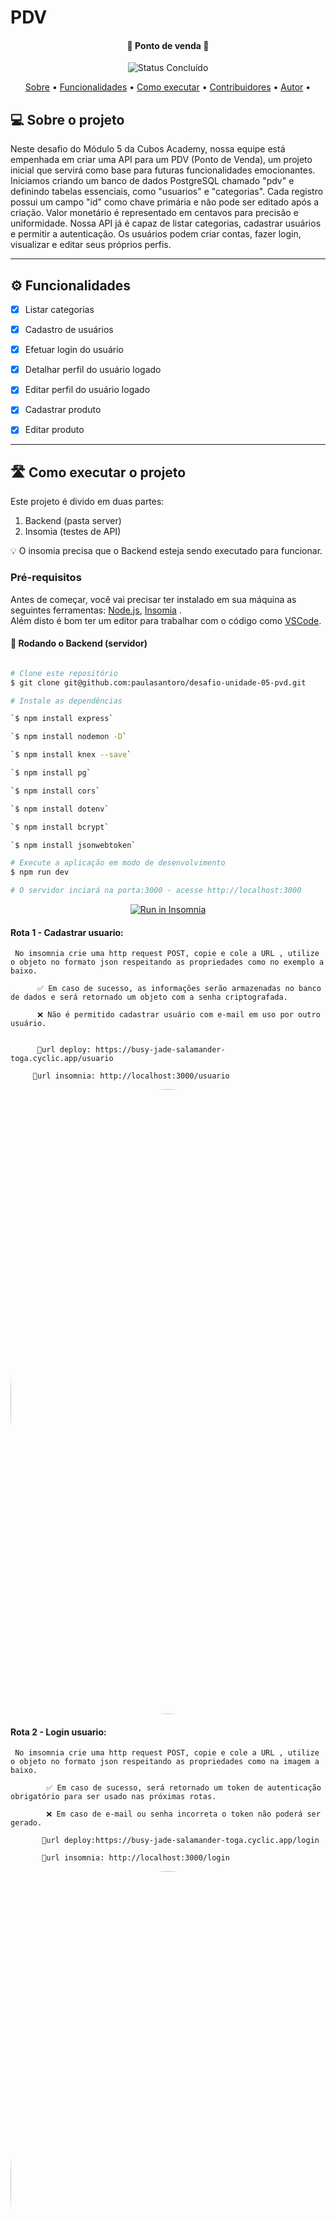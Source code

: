 # PDV 
<h4 align="center"> 
	🚧 Ponto de venda 🚧
</h4>

<p align="center">
	<img alt="Status Concluído" src="https://img.shields.io/badge/STATUS-CONCLU%C3%8DDO-brightgreen">
</p> 

<p align="center">
 <a href="#-sobre-o-projeto">Sobre</a> •
 <a href="#-funcionalidades">Funcionalidades</a> •
 <a href="#-como-executar-o-projeto">Como executar</a> • 
 <a href="#-contribuidores">Contribuidores</a> • 
 <a href="#-autor">Autor</a> • 
</p>

## 💻 Sobre o projeto

Neste desafio do Módulo 5 da Cubos Academy, nossa equipe está empenhada em criar uma API para um PDV (Ponto de Venda), um projeto inicial que servirá como base para futuras funcionalidades emocionantes.
Iniciamos criando um banco de dados PostgreSQL chamado "pdv" e definindo tabelas essenciais, como "usuarios" e "categorias". Cada registro possui um campo "id" como chave primária e não pode ser editado após a criação. Valor monetário é representado em centavos para precisão e uniformidade.
Nossa API já é capaz de listar categorias, cadastrar usuários e permitir a autenticação. Os usuários podem criar contas, fazer login, visualizar e editar seus próprios perfis.

---

## ⚙️ Funcionalidades

- [x] Listar categorias
- [x] Cadastro de usuários
- [x] Efetuar login do usuário
- [x] Detalhar perfil do usuário logado
- [x] Editar perfil do usuário logado
- [x] Cadastrar produto
- [x] Editar produto


---

## 🛣️ Como executar o projeto

Este projeto é divido em duas partes:
1. Backend (pasta server)
2. Insomia (testes de API)

💡 O insomia precisa que o Backend esteja sendo executado para funcionar.

### Pré-requisitos

Antes de começar, você vai precisar ter instalado em sua máquina as seguintes ferramentas:
[Node.js](https://nodejs.org/en/), [Insomia](https://insomnia.rest/download) . 
<br> Além disto é bom ter um editor para trabalhar com o código como [VSCode](https://code.visualstudio.com/).

#### 🎲 Rodando o Backend (servidor)

```bash

# Clone este repositório
$ git clone git@github.com:paulasantoro/desafio-unidade-05-pvd.git

# Instale as dependências

`$ npm install express`

`$ npm install nodemon -D`

`$ npm install knex --save`

`$ npm install pg`

`$ npm install cors`

`$ npm install dotenv`

`$ npm install bcrypt`

`$ npm install jsonwebtoken`

# Execute a aplicação em modo de desenvolvimento
$ npm run dev

# O servidor inciará na porta:3000 - acesse http://localhost:3000  

```
<p align="center">
  <a href="https://github.com/cubos-academy/academy-template-readme-projects" target="_blank"><img src="https://insomnia.rest/images/run.svg" alt="Run in Insomnia"></a>
</p>


#### Rota 1 - Cadastrar usuario: 

     No imsomnia crie uma http request POST, copie e cole a URL , utilize o objeto no formato json respeitando as propriedades como no exemplo a baixo.

          ✅ Em caso de sucesso, as informações serão armazenadas no banco de dados e será retornado um objeto com a senha criptografada. 

          ❌ Não é permitido cadastrar usuário com e-mail em uso por outro usuário.
     

          🔗url deploy: https://busy-jade-salamander-toga.cyclic.app/usuario

         🔗url insomnia: http://localhost:3000/usuario

<img style="border-radius: 50%;" src="https://github.com/paulasantoro/desafio-unidade-05-pvd/blob/master/imagens/cadastrarUsuario%20.png" width="1000px;" alt=""/>


#### Rota 2 - Login usuario: 

     No imsomnia crie uma http request POST, copie e cole a URL , utilize o objeto no formato json respeitando as propriedades como na imagem a baixo.

            ✅ Em caso de sucesso, será retornado um token de autenticação obrigatório para ser usado nas próximas rotas. 

            ❌ Em caso de e-mail ou senha incorreta o token não poderá ser gerado.

           🔗url deploy:https://busy-jade-salamander-toga.cyclic.app/login

           🔗url insomnia: http://localhost:3000/login

<img style="border-radius: 50%;" src="https://github.com/paulasantoro/desafio-unidade-05-pvd/blob/master/imagens/loginUsuario.png" width="1000px;" alt=""/>

#### Rota 3 - Detalhar usuario: 

     No imsomnia crie uma http request GET, copie e cole o token no Bearer token , conforme na imagem a baixo.

          ✅ Em caso de sucesso, será retornado um objeto com informações do usuário. 

          ❌ não é possível usar token inválido.

         🔗url deploy:https://busy-jade-salamander-toga.cyclic.app/usuario

         🔗url insomnia: http://localhost:3000/usuario

<img style="border-radius: 50%;" src="https://github.com/paulasantoro/desafio-unidade-05-pvd/blob/master/imagens/detalharUsuario.png" width="1000px;" alt=""/>

#### Rota 4 - Editar usuario: 

     No imsomnia crie uma http request PUT, copie e cole o token no Bearer token , conforme na imagem a baixo. Envie um objeto no formato json com as prpriedades a serem alteradas conforme imagem.

        ✅ Em caso de sucesso, não haverá resposta, somente status bem sucedido. 

        ❌ não é possível usar token inválido ou atualizar com e-mail já existente no banco de dados.

       🔗url deploy:https://busy-jade-salamander-toga.cyclic.app/usuario

       🔗url insomnia: http://localhost:3000/usuario

<img style="border-radius: 50%;" src="https://github.com/paulasantoro/desafio-unidade-05-pvd/blob/master/imagens/editarUsuario.png" width="1000px;" alt=""/>


#### Rota 5 - Listar categorias: 

     No imsomnia crie uma http request GET, copie e cole o token no Bearer token , conforme na imagem a baixo. 

        ✅ Em caso de sucesso, as categorias serão retornadas. 

        ❌ não é possível usar token inválido.

        🔗url deploy:https://busy-jade-salamander-toga.cyclic.app/categoria

        🔗url insomnia: http://localhost:3000/categoria

<img style="border-radius: 50%;" src="https://github.com/paulasantoro/desafio-unidade-05-pvd/blob/master/imagens/listarCategorias.png" width="1000px;" alt=""/>

#### Rota 6 - Cadastrar produto: 

     No imsomnia crie uma http request POST, copie e cole o token no Bearer token , conforme na imagem a baixo. 

        ✅ Em caso de sucesso, o produto será cadastrado e um objeto json com informações será retornado. 

        ❌ não é possível usar token inválido.

        ❌ não é possível vincular produto a uma categoria inexistente.


        🔗url deploy:

        🔗url insomnia: http://localhost:3000/produto

<img style="border-radius: 50%;" src="https://github.com/paulasantoro/desafio-unidade-05-pvd/blob/master/imagens/cadastrarProduto.png" width="1000px;" alt=""/>

#### Rota 7 - Editar produto: 

     No imsomnia crie uma http request PUT, copie e cole o token no Bearer token , conforme na imagem a baixo. 

        ✅ Em caso de sucesso, o produto será atualizado e um objeto json com informações será retornado. 

        ❌ não é possível usar token inválido.

        ❌ não é possível vincular produto a uma categoria inexistente.


        🔗url deploy:

        🔗url insomnia: http://localhost:3000/produto/:id

<img style="border-radius: 50%;" src="https://github.com/paulasantoro/desafio-unidade-05-pvd/blob/master/imagens/editarProduto.png" width="1000px;" alt=""/>

#### Rota 8 - Listar produtos: 

     No imsomnia crie uma http request GET, copie e cole o token no Bearer token , conforme na imagem a baixo. 

        ✅ Em caso de sucesso, o(s) produtos(s) será(ão) listados. 
	
	✅ Se a query categoria_id do produto desejado não for informada, todos os produtos serão listados. 

        🔗url deploy:

        🔗url insomnia: http://localhost:3000/produto

<img style="border-radius: 50%;" src="https://github.com/paulasantoro/desafio-unidade-05-pvd/blob/master/imagens/listarProdutos.png" width="1000px;" alt=""/>

#### Rota 9 - Detalhar produto: 

     No imsomnia crie uma http request GET, copie e cole o token no Bearer token , conforme na imagem a baixo. 

        ✅ Em caso de sucesso, um objeto json com informações do produto será retornado. 
	
        🔗url deploy:

        🔗url insomnia: http://localhost:3000/produto/:id

<img style="border-radius: 50%;" src="https://github.com/paulasantoro/desafio-unidade-05-pvd/blob/master/imagens/detalharProduto.png" width="1000px;" alt=""/>

#### Rota 10 - Excluir produto: 

     No imsomnia crie uma http request DELETE, copie e cole o token no Bearer token , conforme na imagem a baixo. 

        ✅ Em caso de sucesso, o produto será excluído. 
	
        🔗url deploy:

        🔗url insomnia: http://localhost:3000/produto/:id

<img style="border-radius: 50%;" src="https://github.com/paulasantoro/desafio-unidade-05-pvd/blob/master/imagens/deletarProduto.png" width="1000px;" alt=""/>

#### Rota 11 - Cadastrar Cliente: 

     No imsomnia crie uma http request POST, copie e cole o token no Bearer token , conforme na imagem a baixo. 

        ✅ Em caso de sucesso, um objeto json com informações do cliente será retornado. 

         ❌ não é possível cadastrar sem nome, email e cpf. Não é permitido cadastro de cpf e email duplicado.
	
        🔗url deploy:

        🔗url insomnia: http://localhost:3000/cliente

<img style="border-radius: 50%;" src="https://github.com/paulasantoro/desafio-unidade-05-pvd/blob/master/imagens/cadastrarCliente.png" width="1000px;" alt=""/>

#### Rota 12 - Editar Cliente: 

     No imsomnia crie uma http request PUT, copie e cole o token no Bearer token , conforme na imagem a baixo. 

        ✅ Em caso de sucesso, um objeto json com informações do cliente será retornado. 

         ❌  Não é permitido atualizar para email ou cpf em uso por outro cliente.
	
        🔗url deploy:

        🔗url insomnia: http://localhost:3000/cliente/:id

<img style="border-radius: 50%;" src="https://github.com/paulasantoro/desafio-unidade-05-pvd/blob/master/imagens/editarCliente.png" width="1000px;" alt=""/>


#### Rota 13 - Listar Clientes: 

     No imsomnia crie uma http request GET, copie e cole o token no Bearer token , conforme na imagem a baixo. 

        ✅ Em caso de sucesso, um objeto json com informações do cliente será retornado. 

        🔗url deploy:

        🔗url insomnia: http://localhost:3000/cliente

<img style="border-radius: 50%;" src="https://github.com/paulasantoro/desafio-unidade-05-pvd/blob/master/imagens/listarClientes.png" width="1000px;" alt=""/>


#### Rota 14 - Detalhar Cliente: 

     No imsomnia crie uma http request GET, copie e cole o token no Bearer token , conforme na imagem a baixo. 

        ✅ Em caso de sucesso, um objeto json com informações do cliente será retornado. 

        🔗url deploy:

        🔗url insomnia: http://localhost:3000/cliente/:id

<img style="border-radius: 50%;" src="https://github.com/paulasantoro/desafio-unidade-05-pvd/blob/master/imagens/detalharCliente.png" width="1000px;" alt=""/>


#### Rota 12 - Editar Cliente: 

     No imsomnia crie uma http request PUT, copie e cole o token no Bearer token , conforme na imagem a baixo. 

        ✅ Em caso de sucesso, um objeto json com informações do cliente será retornado. 

         ❌  Não é permitido atualizar para email ou cpf em uso por outro cliente.
	
        🔗url deploy:

        🔗url insomnia: http://localhost:3000/cliente/:id

<img style="border-radius: 50%;" src="https://github.com/paulasantoro/desafio-unidade-05-pvd/blob/master/imagens/editarCliente.png" width="1000px;" alt=""/>

## 👨‍💻 Contribuidores
<table>
  <tr>
    <td align="center"><a href=""><img style="border-radius: 50%;" src="https://github.com/paulasantoro/desafio-unidade-05-pvd/blob/master/imagens%20/larissa%20perfil.jpeg" width="100px;" alt=""/><br /><sub><b> Larissa Evelin  </b></sub></a><br /><a href="https://cubos.academy/" title="">👨‍💻</a></td>
  </tr> <tr> <td align="center"><a href=""><img style="border-radius: 50%;" src="https://github.com/paulasantoro/desafio-unidade-05-pvd/blob/master/imagens%20/Laura.jpg" width="100px;" alt=""/><br /><sub><b> Milly Souza  </b></sub></a><br /><a href="https://cubos.academy/" title="">👨‍💻</a></td>
  </tr>  <tr>  <td align="center"><a href=""><img style="border-radius: 50%;" src="https://github.com/paulasantoro/desafio-unidade-2/blob/main/IMG_00-16.jpg" width="100px;" alt=""/><br /><sub><b>Paula Santoro </b></sub></a><br /><a href="https://cubos.academy/" title="">👨‍💻</a></td>
  </tr> </tr>  <tr>  <td align="center"><a href=""><img style="border-radius: 50%;" src="" width="100px;" alt=""/><br /><sub><b> Sara Rafaela </b></sub></a><br /><a href="https://cubos.academy/" title="">👨‍💻</a></td>
  </tr>
  
</table>

## 💪 Como contribuir para o projeto

1. Faça um **fork** do projeto.
2. Crie uma nova branch com as suas alterações: `git checkout -b my-feature`
3. Salve as alterações e crie uma mensagem de commit contando o que você fez: `git commit -m "feature: My new feature"`
4. Envie as suas alterações: `git push origin my-feature`
> Caso tenha alguma dúvida confira este [guia de como contribuir no GitHub](./CONTRIBUTING.md)

---
## 🧙‍♂️ Autor
 <img style="border-radius: 50%;" src="https://media.licdn.com/dms/image/D4D03AQEDfulqSVXZqw/profile-displayphoto-shrink_200_200/0/1674667231041?e=1688601600&v=beta&t=C-f9fp3xJDwXm1u4c6eMwpWfVIyW0eCTDAKGIyNdRJA" width="100px;" alt=""/>
 <br /> <sub><b>Paula Santoro</b></sub></a> <a href="" title="">✨</a>
 <br />

 <img style="border-radius: 50%;" src="https://media.licdn.com/dms/image/D4D03AQEDfulqSVXZqw/profile-displayphoto-shrink_200_200/0/1674667231041?e=1688601600&v=beta&t=C-f9fp3xJDwXm1u4c6eMwpWfVIyW0eCTDAKGIyNdRJA" width="100px;" alt=""/>
 <br /> <sub><b> Larissa Evelin </b></sub></a> <a href="" title="">✨</a>
 <br /> 
 
 <img style="border-radius: 50%;" src="https://media.licdn.com/dms/image/D4D03AQEDfulqSVXZqw/profile-displayphoto-shrink_200_200/0/1674667231041?e=1688601600&v=beta&t=C-f9fp3xJDwXm1u4c6eMwpWfVIyW0eCTDAKGIyNdRJA" width="100px;" alt=""/>
 <br /> <sub><b> Milly Souza </b></sub></a> <a href="" title="">✨</a>
 <br />


---

